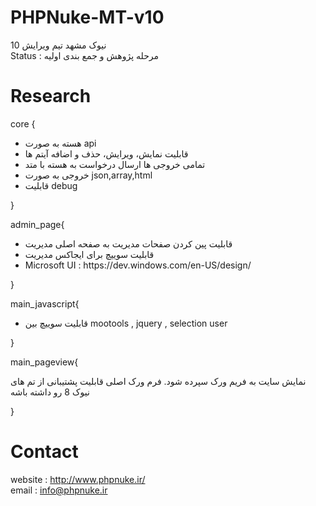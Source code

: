 # PHPNuke-MT-v10
نیوک مشهد تیم ویرایش 10<br>
Status : مرحله پژوهش و جمع بندی اولیه

# Research
core {
<ul>
<li>هسته به صورت api</li>
<li>قابلیت نمایش، ویرایش، حذف و اضافه آیتم ها</li>
<li>تمامی خروجی ها ارسال درخواست به هسته با متد</li>
<li>خروجی به صورت json,array,html</li>
<li>قابلیت debug</li>
</ul>
}

admin_page{
<ul>
<li>قابلیت پین کردن صفحات مدیریت به صفحه اصلی مدیریت</li>
<li>قابلیت سوییچ برای ایجاکس مدیریت</li>
<li>Microsoft UI : https://dev.windows.com/en-US/design/</li>
</ul>
}

main_javascript{
<ul>
<li>قابلیت سوییچ بین mootools , jquery , selection user</li>
</ul>
}

main_pageview{
<p>نمایش سایت به فریم ورک سپرده شود. فرم ورک اصلی قابلیت پشتیبانی از تم های نیوک 8 رو داشته باشه</p>
}

# Contact
website : http://www.phpnuke.ir/<br>
email : info@phpnuke.ir
